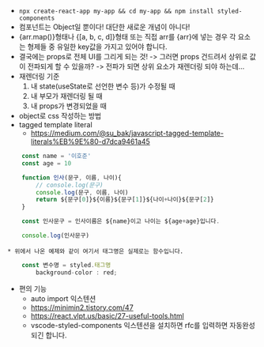 * `npx create-react-app my-app && cd my-app && npm install styled-components`
* 컴포넌트는 Object일 뿐이다! 대단한 새로운 개념이 아니다!
* {arr.map()}형태나 {[a, b, c, d]}형태 또는 직접 arr를 {arr}에 넣는 경우 각 요소는 형제들 중 유일한 key값을 가지고 있어야 합니다.
* 결국에는 props로 전체 UI를 그리게 되는 것! -> 그러면 props 건드려서 상위로 값이 전파되게 할 수 있을까? -> 전파가 되면 상위 요소가 재렌더링 되야 하는데...
* 재렌더링 기준
    1. 내 state(useState로 선언한 변수 등)가 수정될 때
    2. 내 부모가 재렌더링 될 때
    3. 내 props가 변경되었을 때
* object로 css 작성하는 방법
* tagged template literal
    * https://medium.com/@su_bak/javascript-tagged-template-literals%EB%9E%80-d7dca9461a45
```jsx
    const name = '이호준'
    const age = 10

    function 인사(문구, 이름, 나이){
        // console.log(문구)
        console.log(문구, 이름, 나이)
        return ${문구[0]}${이름}${문구[1]}${나이+나이}${문구[2]}
    }

    const 인사문구 = 인사이름은 ${name}이고 나이는 ${age+age}입니다.

    console.log(인사문구)
```
    * 위에서 나온 예제와 같이 여기서 태그명은 실제로는 함수입니다.

```jsx
    const 변수명 = styled.태그명
        background-color : red;
```

* 편의 기능
    * auto import 익스텐션
    * https://minimin2.tistory.com/47
    * https://react.vlpt.us/basic/27-useful-tools.html
    * vscode-styled-components 익스텐션을 설치하면 rfc를 입력하면 자동완성 되긴 합니다.
